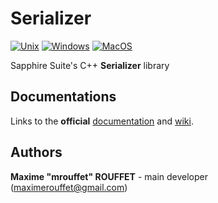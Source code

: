 # Serializer

[![Unix](https://github.com/SapphireSuite/Serializer/actions/workflows/test_unix.yml/badge.svg)](https://github.com/SapphireSuite/Serializer/actions/workflows/test_unix.yml)
[![Windows](https://github.com/SapphireSuite/Serializer/actions/workflows/test_windows.yml/badge.svg)](https://github.com/SapphireSuite/Serializer/actions/workflows/test_windows.yml)
[![MacOS](https://github.com/SapphireSuite/Serializer/actions/workflows/test_macos.yml/badge.svg)](https://github.com/SapphireSuite/Serializer/actions/workflows/test_macos.yml)

Sapphire Suite's C++ **Serializer** library


## Documentations

Links to the **official** [documentation](https://SapphireSuite.github.io/Event/) and [wiki](https://github.com/SapphireSuite/Serializer/wiki).


## Authors

**Maxime "mrouffet" ROUFFET** - main developer (maximerouffet@gmail.com)
